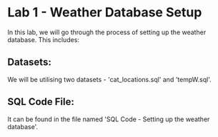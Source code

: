 # Lab 1 - Weather Database Setup

In this lab, we will go through the process of setting up the weather database. This includes:

## Datasets: 
We will be utilising two datasets - 'cat_locations.sql' and 'tempW.sql'.

## SQL Code File: 
It can be found in the file named 'SQL Code - Setting up the weather database'.
